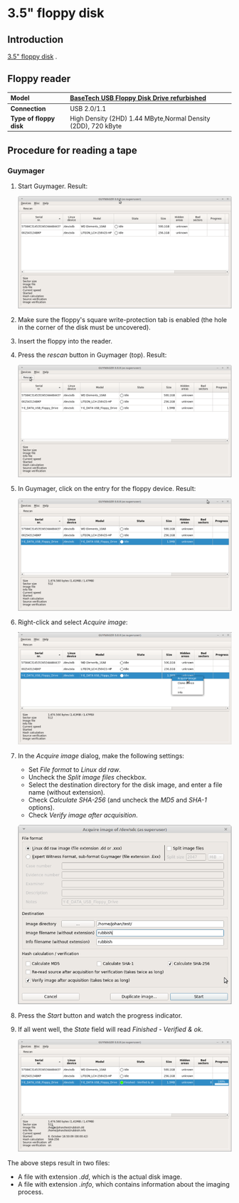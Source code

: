 # 3.5" floppy disk

## Introduction

[3.5" floppy disk](https://en.wikipedia.org/wiki/Floppy_disk#%E2%80%8B3_1%E2%81%842-inch_floppy_disk) .

## Floppy reader

|**Model**|[BaseTech USB Floppy Disk Drive refurbished](https://web.archive.org/web/20181008141513/http://www.produktinfo.conrad.com/datenblaetter/1100000-1199999/001170561-an-01-ml-BASETECH_FLOPPY_LAUFWERK_USB_de_en_fr_nl.pdf)|
|:--|:--|
|**Connection**|USB 2.0/1.1|
|**Type of floppy disk**|High Density (2HD) 1.44 MByte,Normal Density (2DD), 720 kByte|

## Procedure for reading a tape

### Guymager

1. Start Guymager. Result:

    ![](./img/floppy-35-guymager1.png)

2. Make sure the floppy's square write-protection tab is enabled (the hole in the corner of the disk must be uncovered).

3. Insert the floppy into the reader.

4. Press the *rescan* button in Guymager (top). Result:

    ![](./img/floppy-35-guymager2.png)

5. In Guymager, click on the entry for the floppy device. Result:

    ![](./img/floppy-35-guymager3.png)

6. Right-click and select *Acquire image*:

    ![](./img/floppy-35-guymager4.png)

7. In the *Acquire image* dialog, make the following settings:

    - Set *File format* to *Linux dd raw*.
    - Uncheck the *Split image files* checkbox.
    - Select the destination directory for the disk image, and enter a file name (without extension).
    - Check *Calculate SHA-256* (and uncheck the *MD5* and *SHA-1* options).
    - Check *Verify image after acquisition*.

    ![](./img/floppy-35-guymager5.png)

8. Press the *Start* button and watch the progress indicator.

9. If all went well, the *State* field will read *Finished - Verified & ok*.

    ![](./img/floppy-35-guymager6.png)

The above steps result in two files:

- A file with extension *.dd*, which is the actual disk image.
- A file with extension *.info*, which contains information about the imaging process.
